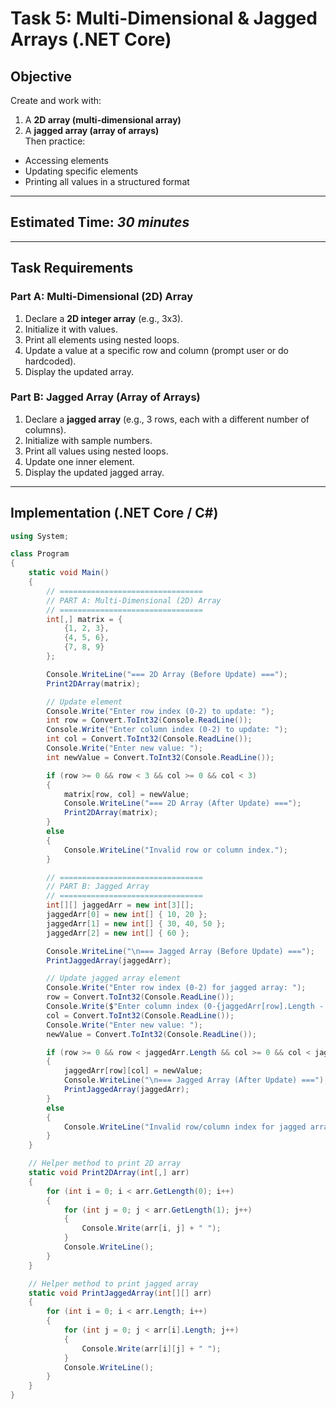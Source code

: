 # Task 5: Multi-Dimensional & Jagged Arrays (.NET Core)

## Objective
Create and work with:
1. A **2D array (multi-dimensional array)**  
2. A **jagged array (array of arrays)**  
Then practice:
- Accessing elements  
- Updating specific elements  
- Printing all values in a structured format  

---

## Estimated Time: *30 minutes*

---

## Task Requirements

### Part A: Multi-Dimensional (2D) Array
1. Declare a **2D integer array** (e.g., 3x3).
2. Initialize it with values.
3. Print all elements using nested loops.
4. Update a value at a specific row and column (prompt user or do hardcoded).
5. Display the updated array.

### Part B: Jagged Array (Array of Arrays)
1. Declare a **jagged array** (e.g., 3 rows, each with a different number of columns).
2. Initialize with sample numbers.
3. Print all values using nested loops.
4. Update one inner element.
5. Display the updated jagged array.

---

## Implementation (.NET Core / C#)

```csharp
using System;

class Program
{
    static void Main()
    {
        // ================================
        // PART A: Multi-Dimensional (2D) Array
        // ================================
        int[,] matrix = {
            {1, 2, 3},
            {4, 5, 6},
            {7, 8, 9}
        };

        Console.WriteLine("=== 2D Array (Before Update) ===");
        Print2DArray(matrix);

        // Update element
        Console.Write("Enter row index (0-2) to update: ");
        int row = Convert.ToInt32(Console.ReadLine());
        Console.Write("Enter column index (0-2) to update: ");
        int col = Convert.ToInt32(Console.ReadLine());
        Console.Write("Enter new value: ");
        int newValue = Convert.ToInt32(Console.ReadLine());

        if (row >= 0 && row < 3 && col >= 0 && col < 3)
        {
            matrix[row, col] = newValue;
            Console.WriteLine("=== 2D Array (After Update) ===");
            Print2DArray(matrix);
        }
        else
        {
            Console.WriteLine("Invalid row or column index.");
        }

        // ================================
        // PART B: Jagged Array
        // ================================
        int[][] jaggedArr = new int[3][];
        jaggedArr[0] = new int[] { 10, 20 };
        jaggedArr[1] = new int[] { 30, 40, 50 };
        jaggedArr[2] = new int[] { 60 };

        Console.WriteLine("\n=== Jagged Array (Before Update) ===");
        PrintJaggedArray(jaggedArr);

        // Update jagged array element
        Console.Write("Enter row index (0-2) for jagged array: ");
        row = Convert.ToInt32(Console.ReadLine());
        Console.Write($"Enter column index (0-{jaggedArr[row].Length - 1}) for that row: ");
        col = Convert.ToInt32(Console.ReadLine());
        Console.Write("Enter new value: ");
        newValue = Convert.ToInt32(Console.ReadLine());

        if (row >= 0 && row < jaggedArr.Length && col >= 0 && col < jaggedArr[row].Length)
        {
            jaggedArr[row][col] = newValue;
            Console.WriteLine("\n=== Jagged Array (After Update) ===");
            PrintJaggedArray(jaggedArr);
        }
        else
        {
            Console.WriteLine("Invalid row/column index for jagged array.");
        }
    }

    // Helper method to print 2D array
    static void Print2DArray(int[,] arr)
    {
        for (int i = 0; i < arr.GetLength(0); i++)
        {
            for (int j = 0; j < arr.GetLength(1); j++)
            {
                Console.Write(arr[i, j] + " ");
            }
            Console.WriteLine();
        }
    }

    // Helper method to print jagged array
    static void PrintJaggedArray(int[][] arr)
    {
        for (int i = 0; i < arr.Length; i++)
        {
            for (int j = 0; j < arr[i].Length; j++)
            {
                Console.Write(arr[i][j] + " ");
            }
            Console.WriteLine();
        }
    }
}
